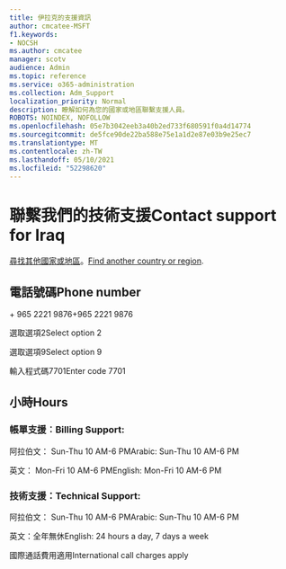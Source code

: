 ```yaml
---
title: 伊拉克的支援資訊
author: cmcatee-MSFT
f1.keywords:
- NOCSH
ms.author: cmcatee
manager: scotv
audience: Admin
ms.topic: reference
ms.service: o365-administration
ms.collection: Adm_Support
localization_priority: Normal
description: 瞭解如何為您的國家或地區聯繫支援人員。
ROBOTS: NOINDEX, NOFOLLOW
ms.openlocfilehash: 05e7b3042eeb3a40b2ed733f680591f0a4d14774
ms.sourcegitcommit: de5fce90de22ba588e75e1a1d2e87e03b9e25ec7
ms.translationtype: MT
ms.contentlocale: zh-TW
ms.lasthandoff: 05/10/2021
ms.locfileid: "52298620"
---
```

# <a name="contact-support-for-iraq"></a><span data-ttu-id="3bce3-103">聯繫我們的技術支援</span><span class="sxs-lookup"><span data-stu-id="3bce3-103">Contact support for Iraq</span></span>

<span data-ttu-id="3bce3-104">[尋找其他國家或地區](../../business-video/get-help-support.md)。</span><span class="sxs-lookup"><span data-stu-id="3bce3-104">[Find another country or region](../../business-video/get-help-support.md).</span></span>

## <a name="phone-number"></a><span data-ttu-id="3bce3-105">電話號碼</span><span class="sxs-lookup"><span data-stu-id="3bce3-105">Phone number</span></span>
<span data-ttu-id="3bce3-106">+ 965 2221 9876</span><span class="sxs-lookup"><span data-stu-id="3bce3-106">+965 2221 9876</span></span>

<span data-ttu-id="3bce3-107">選取選項2</span><span class="sxs-lookup"><span data-stu-id="3bce3-107">Select option 2</span></span>

<span data-ttu-id="3bce3-108">選取選項9</span><span class="sxs-lookup"><span data-stu-id="3bce3-108">Select option 9</span></span>

<span data-ttu-id="3bce3-109">輸入程式碼7701</span><span class="sxs-lookup"><span data-stu-id="3bce3-109">Enter code 7701</span></span>

## <a name="hours"></a><span data-ttu-id="3bce3-110">小時</span><span class="sxs-lookup"><span data-stu-id="3bce3-110">Hours</span></span>
### <a name="billing-support"></a><span data-ttu-id="3bce3-111">帳單支援︰</span><span class="sxs-lookup"><span data-stu-id="3bce3-111">Billing Support:</span></span>

<span data-ttu-id="3bce3-112">阿拉伯文： Sun-Thu 10 AM-6 PM</span><span class="sxs-lookup"><span data-stu-id="3bce3-112">Arabic: Sun-Thu 10 AM-6 PM</span></span>

<span data-ttu-id="3bce3-113">英文： Mon-Fri 10 AM-6 PM</span><span class="sxs-lookup"><span data-stu-id="3bce3-113">English: Mon-Fri 10 AM-6 PM</span></span>

### <a name="technical-support"></a><span data-ttu-id="3bce3-114">技術支援：</span><span class="sxs-lookup"><span data-stu-id="3bce3-114">Technical Support:</span></span>

<span data-ttu-id="3bce3-115">阿拉伯文： Sun-Thu 10 AM-6 PM</span><span class="sxs-lookup"><span data-stu-id="3bce3-115">Arabic: Sun-Thu 10 AM-6 PM</span></span>

<span data-ttu-id="3bce3-116">英文：全年無休</span><span class="sxs-lookup"><span data-stu-id="3bce3-116">English: 24 hours a day, 7 days a week</span></span>

<span data-ttu-id="3bce3-117">國際通話費用適用</span><span class="sxs-lookup"><span data-stu-id="3bce3-117">International call charges apply</span></span>
